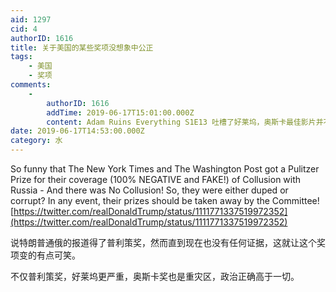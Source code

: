 ```yaml
---
aid: 1297
cid: 4
authorID: 1616
title: 关于美国的某些奖项没想象中公正
tags:
    - 美国
    - 奖项
comments:
    -
        authorID: 1616
        addTime: 2019-06-17T15:01:00.000Z
        content: Adam Ruins Everything S1E13 吐槽了好莱坞，奥斯卡最佳影片并不是评委决定的，谁给钱多谁获得。
date: 2019-06-17T14:53:00.000Z
category: 水
---
```


So funny that The New York Times and The Washington Post got a Pulitzer Prize for their coverage (100% NEGATIVE and FAKE!) of Collusion with Russia - And there was No Collusion! So, they were either duped or corrupt? In any event, their prizes should be taken away by the Committee!  
[https://twitter.com/realDonaldTrump/status/1111771337519972352](https://twitter.com/realDonaldTrump/status/1111771337519972352)

说特朗普通俄的报道得了普利策奖，然而直到现在也没有任何证据，这就让这个奖项变的有点可笑。

不仅普利策奖，好莱坞更严重，奥斯卡奖也是重灾区，政治正确高于一切。
